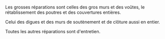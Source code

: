   
 Les grosses réparations sont celles des gros murs et des voûtes, le rétablissement des poutres et des couvertures entières.  

  
 Celui des digues et des murs de soutènement et de clôture aussi en entier.  

  
 Toutes les autres réparations sont d'entretien.  
